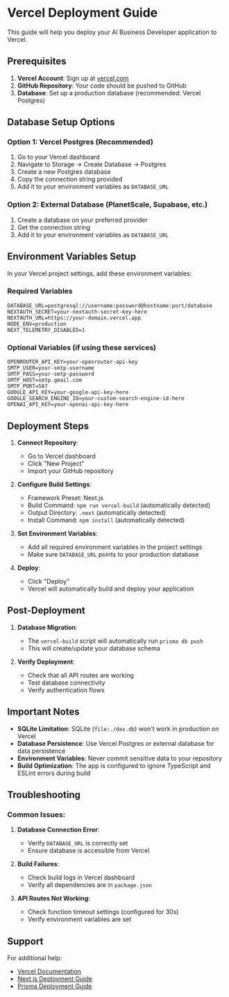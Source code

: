 # Vercel Deployment Guide

This guide will help you deploy your AI Business Developer application to Vercel.

## Prerequisites

1. **Vercel Account**: Sign up at [vercel.com](https://vercel.com)
2. **GitHub Repository**: Your code should be pushed to GitHub
3. **Database**: Set up a production database (recommended: Vercel Postgres)

## Database Setup Options

### Option 1: Vercel Postgres (Recommended)

1. Go to your Vercel dashboard
2. Navigate to Storage → Create Database → Postgres
3. Create a new Postgres database
4. Copy the connection string provided
5. Add it to your environment variables as `DATABASE_URL`

### Option 2: External Database (PlanetScale, Supabase, etc.)

1. Create a database on your preferred provider
2. Get the connection string
3. Add it to your environment variables as `DATABASE_URL`

## Environment Variables Setup

In your Vercel project settings, add these environment variables:

### Required Variables
```
DATABASE_URL=postgresql://username:password@hostname:port/database
NEXTAUTH_SECRET=your-nextauth-secret-key-here
NEXTAUTH_URL=https://your-domain.vercel.app
NODE_ENV=production
NEXT_TELEMETRY_DISABLED=1
```

### Optional Variables (if using these services)
```
OPENROUTER_API_KEY=your-openrouter-api-key
SMTP_USER=your-smtp-username
SMTP_PASS=your-smtp-password
SMTP_HOST=smtp.gmail.com
SMTP_PORT=587
GOOGLE_API_KEY=your-google-api-key-here
GOOGLE_SEARCH_ENGINE_ID=your-custom-search-engine-id-here
OPENAI_API_KEY=your-openai-api-key-here
```

## Deployment Steps

1. **Connect Repository**:
   - Go to Vercel dashboard
   - Click "New Project"
   - Import your GitHub repository

2. **Configure Build Settings**:
   - Framework Preset: Next.js
   - Build Command: `npm run vercel-build` (automatically detected)
   - Output Directory: `.next` (automatically detected)
   - Install Command: `npm install` (automatically detected)

3. **Set Environment Variables**:
   - Add all required environment variables in the project settings
   - Make sure `DATABASE_URL` points to your production database

4. **Deploy**:
   - Click "Deploy"
   - Vercel will automatically build and deploy your application

## Post-Deployment

1. **Database Migration**:
   - The `vercel-build` script will automatically run `prisma db push`
   - This will create/update your database schema

2. **Verify Deployment**:
   - Check that all API routes are working
   - Test database connectivity
   - Verify authentication flows

## Important Notes

- **SQLite Limitation**: SQLite (`file:./dev.db`) won't work in production on Vercel
- **Database Persistence**: Use Vercel Postgres or external database for data persistence
- **Environment Variables**: Never commit sensitive data to your repository
- **Build Optimization**: The app is configured to ignore TypeScript and ESLint errors during build

## Troubleshooting

### Common Issues:

1. **Database Connection Error**:
   - Verify `DATABASE_URL` is correctly set
   - Ensure database is accessible from Vercel

2. **Build Failures**:
   - Check build logs in Vercel dashboard
   - Verify all dependencies are in `package.json`

3. **API Routes Not Working**:
   - Check function timeout settings (configured for 30s)
   - Verify environment variables are set

## Support

For additional help:
- [Vercel Documentation](https://vercel.com/docs)
- [Next.js Deployment Guide](https://nextjs.org/docs/deployment)
- [Prisma Deployment Guide](https://www.prisma.io/docs/guides/deployment)
